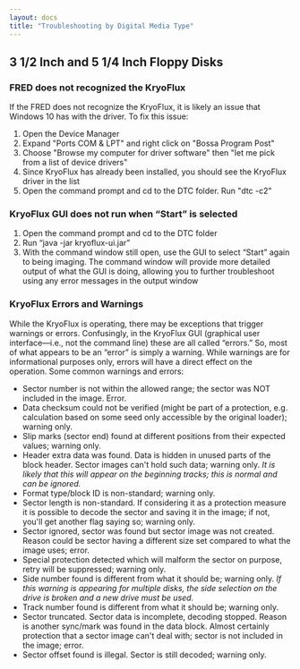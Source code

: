 ```yaml
---
layout: docs
title: "Troubleshooting by Digital Media Type"
---
```

## 3 1/2 Inch and 5 1/4 Inch Floppy Disks

### FRED does not recognized the KryoFlux

If the FRED does not recognize the KryoFlux, it is likely an issue that
Windows 10 has with the driver. To fix this issue:

1.  Open the Device Manager
2.  Expand "Ports COM & LPT" and right click on "Bossa Program Post"
3.  Choose "Browse my computer for driver software" then "let me pick
    from a list of device drivers"
4.  Since KryoFlux has already been installed, you should see the
    KryoFlux driver in the list
5.  Open the command prompt and cd to the DTC folder. Run "dtc -c2"

### KryoFlux GUI does not run when “Start” is selected

1.  Open the command prompt and cd to the DTC folder
2.  Run “java -jar kryoflux-ui.jar”
3.  With the command window still open, use the GUI to select “Start”
    again to being imaging. The command window will provide more
    detailed output of what the GUI is doing, allowing you to further
    troubleshoot using any error messages in the output window

### KryoFlux Errors and Warnings

While the KryoFlux is operating, there may be exceptions that trigger
warnings or errors. Confusingly, in the KryoFlux GUI (graphical user
interface—i.e., not the command line) these are all called “errors.” So,
most of what appears to be an “error” is simply a warning. While
warnings are for informational purposes only, errors will have a direct
effect on the operation. Some common warnings and errors:

-   Sector number is not within the allowed range; the sector was NOT
    included in the image. Error.
-   Data checksum could not be verified (might be part of a protection,
    e.g. calculation based on some seed only accessible by the original
    loader); warning only.
-   Slip marks (sector end) found at different positions from their
    expected values; warning only.
-   Header extra data was found. Data is hidden in unused parts of the
    block header. Sector images can't hold such data; warning only. *It
    is likely that this will appear on the beginning tracks; this is
    normal and can be ignored.*
-   Format type/block ID is non-standard; warning only.
-   Sector length is non-standard. If considering it as a protection
    measure it is possible to decode the sector and saving it in the
    image; if not, you'll get another flag saying so; warning only.
-   Sector ignored, sector was found but sector image was not created.
    Reason could be sector having a different size set compared to what
    the image uses; error.
-   Special protection detected which will malform the sector on
    purpose, retry will be suppressed; warning only.
-   Side number found is different from what it should be; warning only.
    *If this warning is appearing for multiple disks, the side selection
    on the drive is broken and a new drive must be used.*
-   Track number found is different from what it should be; warning
    only.
-   Sector truncated. Sector data is incomplete, decoding stopped.
    Reason is another sync/mark was found in the data block. Almost
    certainly protection that a sector image can't deal with; sector is
    not included in the image; error.
-   Sector offset found is illegal. Sector is still decoded; warning
    only.
